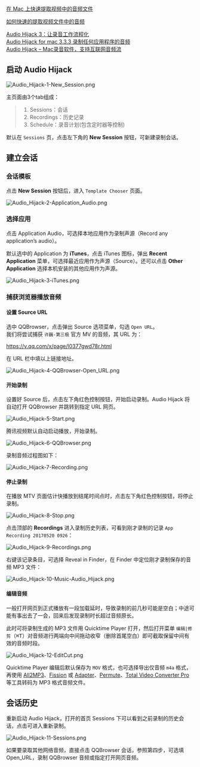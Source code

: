 [在 Mac 上快速提取视频中的音频文件](https://sspai.com/post/34250)  

[如何快速的提取视频文件中的音频](http://www.jianshu.com/p/a7971405a492)  

[Audio Hijack 3：让录音工作流程化](https://www.waerfa.com/audio-hijack-3-review-in-chinese)  
[Audio Hijack for mac 3.3.3 录制任何应用程序的音频](https://www.macpeers.com/57/76541.html)  
[Audio Hijack – Mac录音软件，支持互联网音频流](https://www.xia1ge.com/audio-hijack.html)  

## 启动 Audio Hijack

![Audio_Hijack-1-New_Session.png](images/Audio_Hijack-1-New_Session.png)

主页面由3个tab组成：

> 1. Sessions：会话  
> 2. Recordings：历史记录  
> 3. Schedule：录音计划(包含定时器等控制)  

默认在 `Sessions` 页，点击左下角的 **New Session** 按钮，可新建录制会话。

## 建立会话
### 会话模板
点击 **New Session** 按钮后，进入 `Template Chooser` 页面。

![Audio_Hijack-2-Application_Audio.png](images/Audio_Hijack-2-Application_Audio.png)

### 选择应用
点击 Application Audio，可选择本地应用作为录制声源（Record any application’s audio）。

默认选中的 Application 为 **iTunes**，点击 iTunes 图标，弹出 **Recent Application** 菜单，可选择最近应用作为声源（Source）。还可以点击 **Other Application** 选择本机安装的其他应用作为声源。

![Audio_Hijack-3-iTunes.png](images/Audio_Hijack-3-iTunes.png)

### 捕获浏览器播放音频
#### 设置 Source URL
选中 QQBrowser，点击弹出 Source 选项菜单，勾选 `Open URL`。  
我们将尝试捕获 `许巍-第三极` 官方 MV 的音频，其 URL 为：
 
<https://v.qq.com/x/page/l0377gwd78r.html>

在 URL 栏中填以上链接地址。

![Audio_Hijack-4-QQBrowser-Open_URL.png](images/Audio_Hijack-4-QQBrowser-Open_URL.png)

#### 开始录制
设置好 Source 后，点击左下角红色控制按钮，开始启动录制。Audio Hijack 将自动打开 QQBrowser 并跳转到指定 URL 网页。

![Audio_Hijack-5-Start.png](images/Audio_Hijack-5-Start.png)

腾讯视频默认自动启动播放，开始录制。

![Audio_Hijack-6-QQBrowser.png](images/Audio_Hijack-6-QQBrowser.png)

录制音频过程图如下：

![Audio_Hijack-7-Recording.png](images/Audio_Hijack-7-Recording.png)

#### 停止录制
在播放 MTV 页面估计快播放到结尾时间点时，点击左下角红色控制按钮，将停止录制。

![Audio_Hijack-8-Stop.png](images/Audio_Hijack-8-Stop.png)

点击顶部的 **Recordings** 进入录制历史列表，可看到刚才录制的记录 `App Recording 20170520 0926`：

![Audio_Hijack-9-Recordings.png](images/Audio_Hijack-9-Recordings.png)

右键该记录条目，可选择 Reveal in Finder，在 Finder 中定位刚才录制保存的音频 MP3 文件：

![Audio_Hijack-10-Music-Audio_Hijack.png](images/Audio_Hijack-10-Music-Audio_Hijack.png)

#### 编辑音频
一般打开网页到正式播放有一段加载延时，导致录制的前几秒可能是空白；中途可能有事出去了一会，回来后发现录制时长超过音频原长。

此时可将录制生成的 MP3 文件用 Quicktime Player 打开，然后打开菜单 `编辑|修剪`（<kbd>⌘</kbd><kbd>T</kbd>）对音频进行两端向中间拖动收窄（删除首尾空白）即可截取保留中间有效的音频时段。

![Audio_Hijack-12-EditCut.png](images/Audio_Hijack-12-EditCut.png)

Quicktime Player 编辑后默认保存为 `MOV` 格式，也可选择导出仅音频 `m4a` 格式，再使用 [All2MP3](https://www.tresrrr.com/)、[Fission](http://www.rogueamoeba.com/fission/) 或 [Adapter](https://macroplant.com/adapter)、[Permute](http://software.charliemonroe.net/permute.php)、[Total Video Converter Pro](http://www.effectmatrix.com/total-video-converter/) 等工具转码为 MP3 格式音频文件。

## 会话历史
重新启动 Audio Hijack，打开的首页 Sessions 下可以看到之前录制的历史会话，点击可进入重新录制。

![Audio_Hijack-11-Sessions.png](images/Audio_Hijack-11-Sessions.png)

如果要录取其他网络音频，直接点击 QQBrowser 会话，参照第四步，可选填 Open_URL，录制 QQBrowser 音频或指定打开网页音频。
